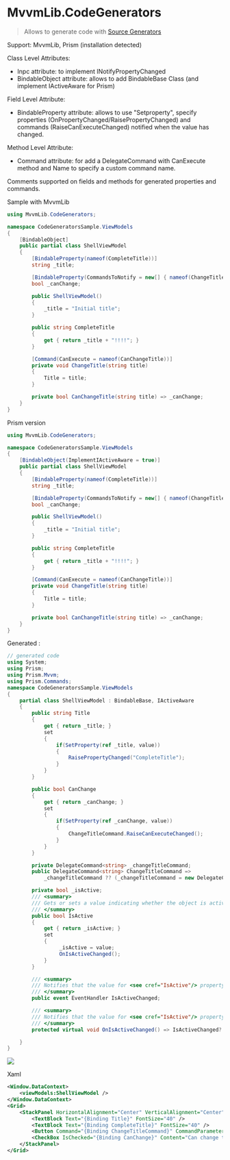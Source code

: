 # MvvmLib.CodeGenerators

> Allows to generate code with [Source Generators](https://learn.microsoft.com/en-us/dotnet/csharp/roslyn-sdk/source-generators-overview) 

Support: MvvmLib, Prism (installation detected)

Class Level Attributes:

* Inpc attribute: to implement INotifyPropertyChanged
* BindableObject attribute: allows to add BindableBase Class (and implement IActiveAware for Prism)

Field Level Attribute:

* BindableProperty attribute: allows to use "Setproperty", specify properties (OnPropertyChanged/RaisePropertyChanged) and commands (RaiseCanExecuteChanged) notified when the value has changed.

Method Level Attribute:

* Command attribute: for add a DelegateCommand with CanExecute method and Name to specify a custom command name.

Comments supported on fields and methods for generated properties and commands.

Sample with MvvmLib

```cs
using MvvmLib.CodeGenerators;

namespace CodeGeneratorsSample.ViewModels
{
    [BindableObject]
    public partial class ShellViewModel
    {
        [BindableProperty(nameof(CompleteTitle))]
        string _title;

        [BindableProperty(CommandsToNotify = new[] { nameof(ChangeTitleCommand) })]
        bool _canChange;

        public ShellViewModel()
        {
            _title = "Initial title";
        }

        public string CompleteTitle
        {
            get { return _title + "!!!!"; }
        }

        [Command(CanExecute = nameof(CanChangeTitle))]
        private void ChangeTitle(string title)
        {
            Title = title;
        }

        private bool CanChangeTitle(string title) => _canChange;
    }
}
```

Prism version


```cs
using MvvmLib.CodeGenerators;

namespace CodeGeneratorsSample.ViewModels
{
    [BindableObject(ImplementIActiveAware = true)]
    public partial class ShellViewModel
    {
        [BindableProperty(nameof(CompleteTitle))]
        string _title;

        [BindableProperty(CommandsToNotify = new[] { nameof(ChangeTitleCommand) })]
        bool _canChange;

        public ShellViewModel()
        {
            _title = "Initial title";
        }

        public string CompleteTitle
        {
            get { return _title + "!!!!"; }
        }

        [Command(CanExecute = nameof(CanChangeTitle))]
        private void ChangeTitle(string title)
        {
            Title = title;
        }

        private bool CanChangeTitle(string title) => _canChange;
    }
}
```

Generated :

```cs
// generated code
using System;
using Prism;
using Prism.Mvvm;
using Prism.Commands;
namespace CodeGeneratorsSample.ViewModels
{
	partial class ShellViewModel : BindableBase, IActiveAware
	{
		public string Title
		{
			get { return _title; }
			set
			{
				if(SetProperty(ref _title, value))
				{
					RaisePropertyChanged("CompleteTitle");
				}
			}
		}

		public bool CanChange
		{
			get { return _canChange; }
			set
			{
				if(SetProperty(ref _canChange, value))
				{
					ChangeTitleCommand.RaiseCanExecuteChanged();
				}
			}
		}

		private DelegateCommand<string> _changeTitleCommand;
		public DelegateCommand<string> ChangeTitleCommand =>
			_changeTitleCommand ?? (_changeTitleCommand = new DelegateCommand<string>(ChangeTitle, CanChangeTitle));

        private bool _isActive;
        /// <summary>
        /// Gets or sets a value indicating whether the object is active.
        /// </summary>
        public bool IsActive
        {
            get { return _isActive; }
            set
            {
                 _isActive = value;
                 OnIsActiveChanged();
            }
        }

        /// <summary>
        /// Notifies that the value for <see cref="IsActive"/> property has changed.
        /// </summary>
        public event EventHandler IsActiveChanged;

        /// <summary>
        /// Notifies that the value for <see cref="IsActive"/> property has changed.
        /// </summary>
        protected virtual void OnIsActiveChanged() => IsActiveChanged?.Invoke(this, new EventArgs());

	}
}
```

<p>
<img src="https://res.cloudinary.com/du6bjt9gj/image/upload/v1681157130/codegenerators_u82b8y.png">
</P>

Xaml 

```xml
<Window.DataContext>
    <viewModels:ShellViewModel />
</Window.DataContext>
<Grid>
    <StackPanel HorizontalAlignment="Center" VerticalAlignment="Center">
        <TextBlock Text="{Binding Title}" FontSize="40" />
        <TextBlock Text="{Binding CompleteTitle}" FontSize="40" />
        <Button Command="{Binding ChangeTitleCommand}" CommandParameter="New title!">Change title</Button>
        <CheckBox IsChecked="{Binding CanChange}" Content="Can change title?"/>
    </StackPanel>
</Grid>
```